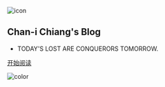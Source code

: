 ![icon](https://cdn.jsdelivr.net/gh/Chan-I/CS_Accumulate/CoverPage/cover.png)

## Chan-i Chiang's Blog

- TODAY'S LOST ARE CONQUERORS TOMORROW.


[开始阅读](README.md)



<!-- 背景色 -->
![color](#fefef4)



